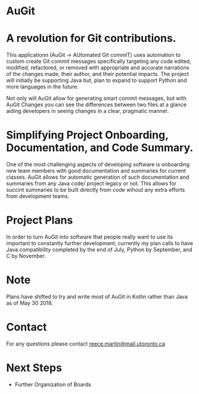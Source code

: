 # AuGit

# A revolution for Git contributions.

This applicationn (AuGit -> AUtomated Git commIT) uses automation to custom create Git commit messages specifically targeting any code edited, modified, refactored, or removed with appropriate and accurate narrations of the changes made, their author, and their potential impacts. The project will initially be supporting Java but, plan to expand to support Python and more languages in the future. 

Not only will AuGit allow for generating smart commit messages, but with AuGit Changes you can see the differences between two files at a glance aiding developers in seeing changes in a clear, pragmatic manner.

# Simplifying Project Onboarding, Documentation, and Code Summary.

One of the most challenging aspects of developing software is onboarding new team members with good documentation and summaries for current classes. AuGit allows for automatic generation of such documentation and summaries from any Java code/ project legacy or not. This allows for succint summaries to be built directly from code wihout any extra efforts from development teams.

# Project Plans

In order to turn AuGit into software that people really want to use its important to constantly further development, currently my plan calls to have Java compatibility completed by the end of July, Python by September, and C by November.

# Note

Plans have shifted to try and write most of AuGit in Kotlin rather than Java as of May 30 2018.

# Contact
For any questions please contact reece.martin@mail.utoronto.ca

# Next Steps
- Further Organization of Boards
